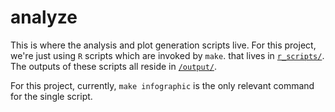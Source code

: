 # analyze

This is where the analysis and plot generation scripts live.
For this project, we're just using `R` scripts which are invoked by `make`.
that lives in [`r_scripts/`](./r_scripts/).
The outputs of these scripts all reside in [`/output/`](../output/).

For this project, currently, `make infographic` is the only relevant command for the single script.
